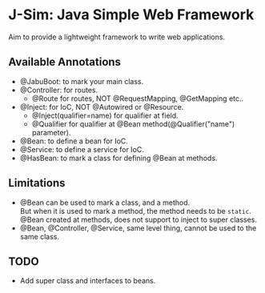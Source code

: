 # J-Sim: Java Simple Web Framework

Aim to provide a lightweight framework to write web applications.

## Available Annotations
- @JabuBoot: to mark your main class.
- @Controller: for routes.
  - @Route for routes, NOT @RequestMapping, @GetMapping etc..
- @Inject: for IoC, NOT @Autowired or @Resource.
  - @Inject(qualifier=name) for qualifier at field. 
  - @Qualifier for qualifier at @Bean method(@Qualifier("name") parameter).
- @Bean: to define a bean for IoC.
- @Service: to define a service for IoC.
- @HasBean: to mark a class for defining @Bean at methods. 

## Limitations
- @Bean can be used to mark a class, and a method.  
  But when it is used to mark a method, the method needs to be `static`.  
  @Bean created at methods, does not support to inject to super classes.
- @Bean, @Controller, @Service, same level thing, cannot be used to the same class.

## TODO
- Add super class and interfaces to beans.
